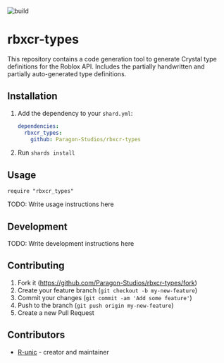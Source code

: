 ![build](https://github.com/Paragon-Studios/rbxcr-types/actions/workflows/crystal.yml/badge.svg)
# rbxcr-types

This repository contains a code generation tool to generate Crystal type definitions for the Roblox API.
Includes the partially handwritten and partially auto-generated type definitions.

## Installation

1. Add the dependency to your `shard.yml`:

   ```yaml
   dependencies:
     rbxcr_types:
       github: Paragon-Studios/rbxcr-types
   ```

2. Run `shards install`

## Usage

```crystal
require "rbxcr_types"
```

TODO: Write usage instructions here

## Development

TODO: Write development instructions here

## Contributing

1. Fork it (<https://github.com/Paragon-Studios/rbxcr-types/fork>)
2. Create your feature branch (`git checkout -b my-new-feature`)
3. Commit your changes (`git commit -am 'Add some feature'`)
4. Push to the branch (`git push origin my-new-feature`)
5. Create a new Pull Request

## Contributors

- [R-unic](https://github.com/R-unic) - creator and maintainer
